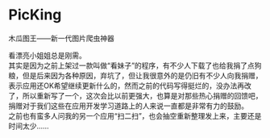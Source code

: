# PicKing
木瓜图王——新一代图片爬虫神器

看漂亮小姐姐总是刚需。  
其实是因为之前上架过一款叫做“看妹子”的程序，有不少人下载了也给我捐了点狗粮，但是后来因为各种原因，弃坑了，但让我很意外的是仍旧有不少人向我捐赠，表示应用还OK希望继续更新什么的，然而之前的代码写得挺烂的，没办法再改了，所以重新写了一个，这次会比以前更强大，也算是对那些热心捐赠的回馈吧，捐赠对于我们这些在应用开发学习道路上的人来说一直都是非常有力的鼓励。  
之前也有蛮多人问我的另一个应用“扫二扫”，也会抽空重新整理发上来，主要还是时间太少……

